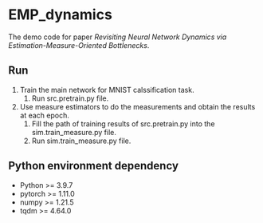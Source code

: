 # EMP_dynamics

The demo code for paper _Revisiting Neural Network Dynamics via Estimation-Measure-Oriented Bottlenecks_. 

## Run

1. Train the main network for MNIST calssification task. 
   1. Run src.pretrain.py file.
2. Use measure estimators to do the measurements and obtain the results at each epoch.
   1. Fill the path of training results of src.pretrain.py into the sim.train_measure.py file.
   2. Run sim.train_measure.py file.

## Python environment dependency
+ Python >= 3.9.7
+ pytorch >= 1.11.0
+ numpy >= 1.21.5
+ tqdm >= 4.64.0
